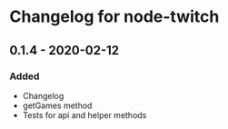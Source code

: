 # Changelog for node-twitch

## 0.1.4 - 2020-02-12

### Added
 - Changelog
 - getGames method
 - Tests for api and helper methods